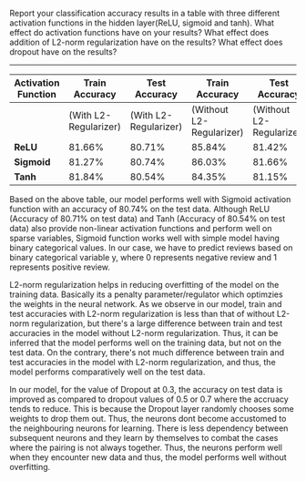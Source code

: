 Report your classification accuracy results in a table with three different activation functions in the hidden layer(ReLU, sigmoid and tanh). What effect do activation functions have on your results? What effect does addition of L2-norm regularization have on the results? What effect does dropout have on the results?

---------------------------------------------------------------------------------------------------------------------------------------------------------------

<table>
<thead><tr><th>Activation Function</th><th>Train Accuracy</th><th>Test Accuracy</th><th>Train Accuracy</th><th>Test Accuracy</th></tr></thead><tbody>
 <tr><td>&nbsp;</td><td>(With L2-Regularizer)</td><td>(With L2-Regularizer)</td><td>(Without L2-Regularizer)</td><td>(Without L2-Regularizer)</td></tr>
 <tr><td><b>ReLU</b></td><td>81.66%</td><td>80.71%</td><td>85.84%</td><td>81.42%</td></tr>
 <tr><td><b>Sigmoid</b></td><td>81.27%</td><td>80.74%</td><td>86.03%</td><td>81.66%</td></tr>
 <tr><td><b>Tanh</b></td><td>81.84%</td><td>80.54%</td><td>84.35%</td><td>81.15%</td></tr>
</tbody></table>


Based on the above table, our model performs well with Sigmoid activation function with an accuracy of 80.74% on the test data. Although ReLU (Accuracy of 80.71% on test data) and Tanh (Accuracy of 80.54% on test data) also provide non-linear activation functions and perform well on sparse variables, Sigmoid function works well with simple model having binary categorical values. In our case, we have to predict reviews based on binary categorical variable y, where 0 represents negative review and 1 represents positive review. 

L2-norm regularization helps in reducing overfitting of the model on the training data. Basically its a penalty parameter/regulator which optimzies the weights in the neural network. As we observe in our model, train and test accuracies with L2-norm regularization is less than that of without L2-norm regularization, but there's a large difference between train and test accuracies in the model without L2-norm regularization. Thus, it can be inferred that the model performs well on the training data, but not on the test data. On the contrary, there's not much difference between train and test accuracies in the model with L2-norm regularization, and thus, the model performs comparatively well on the test data.  

In our model, for the value of Dropout at 0.3, the accuracy on test data is improved as compared to dropout values of 0.5 or 0.7 where the accruacy tends to reduce. This is because the Dropout layer randomly chooses some weights to drop them out. Thus, the neurons dont become accustomed to the neighbouring neurons for learning. There is less dependency between subsequent neurons and they learn by themselves to combat the cases where the pairing is not always together. Thus, the neurons perform well when they encounter new data and thus, the model performs well without overfitting.

